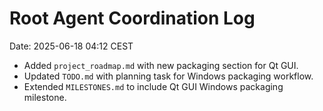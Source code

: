 # Root Agent Coordination Log
Date: 2025-06-18 04:12 CEST

- Added `project_roadmap.md` with new packaging section for Qt GUI.
- Updated `TODO.md` with planning task for Windows packaging workflow.
- Extended `MILESTONES.md` to include Qt GUI Windows packaging milestone.

